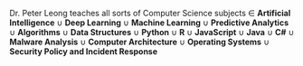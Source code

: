 Dr. Peter Leong teaches all sorts of Computer Science subjects &isin; **Artificial Intelligence** &cup; **Deep Learning** &cup; **Machine Learning** &cup; **Predictive Analytics** &cup; **Algorithms** &cup; **Data Structures** &cup; **Python** &cup; **R** &cup; **JavaScript** &cup; **Java** &cup; **C#** &cup; **Malware Analysis** &cup; **Computer Architecture** &cup; **Operating Systems** &cup; **Security Policy and Incident Response** 

